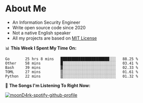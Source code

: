 # About Me

- An Information Security Engineer
- Write open source code since 2020
- Not a native English speaker
- All my projects are based on [MIT License](https://opensource.org/licenses/MIT)

📊 **This Week I Spent My Time On:**
<!--START_SECTION:waka-->
```text
Go       25 hrs 8 mins   ██████████████████████░░░   88.25 % 
Other    58 mins         █░░░░░░░░░░░░░░░░░░░░░░░░   03.41 % 
Bash     39 mins         ▓░░░░░░░░░░░░░░░░░░░░░░░░   02.33 % 
TOML     27 mins         ▒░░░░░░░░░░░░░░░░░░░░░░░░   01.61 % 
Python   22 mins         ▒░░░░░░░░░░░░░░░░░░░░░░░░   01.32 % 
```
<!--END_SECTION:waka-->

🎵 **The Songs I'm Listening To Right Now:**

[![moonD4rk-spotify-github-profile](https://spotify-github-profile.vercel.app/api/view?uid=iftr63d5ost38g0o26wcjzd8k&cover_image=true&theme=novatorem)](https://spotify-github-profile.vercel.app/api/view?uid=iftr63d5ost38g0o26wcjzd8k&redirect=true)
